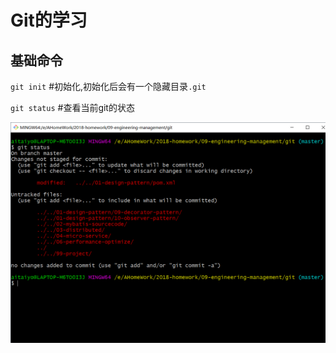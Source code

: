 

# Git的学习

## 基础命令

`git init` #初始化,初始化后会有一个隐藏目录`.git`

`git status` #查看当前git的状态

![当前工作空间中的状态](git-status.png)







